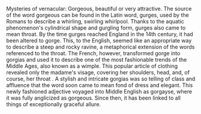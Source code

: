 

Mysteries of vernacular:
Gorgeous,
beautiful or very attractive.
The source of the word gorgeous
can be found in the Latin word, gurges,
used by the Romans to describe
a whirling, swirling whirlpool.
Thanks to the aquatic phenomenon&#39;s cylindrical shape
and gurgling form,
gurges also came to mean throat.
By the time gurges reached England in the 14th century,
it had been altered to gorge.
This, to the English, seemed like an appropriate way
to describe a steep and rocky ravine,
a metaphorical extension of the words
referenced to the throat.
The French, however, transformed gorge into gorgias
and used it to describe
one of the most fashionable trends
of the Middle Ages,
also known as a wimple.
This popular article of clothing
revealed only the madame&#39;s visage,
covering her shoulders,
head,
and, of course, her throat .
A stylish and intricate gorgias
was so telling of class and affluence
that the word soon came to mean
fond of dress and elegant.
This newly fashioned adjective
voyaged into Middle English as gorgayse,
where it was fully anglicized as gorgeous.
Since then, it has been linked to all things
of exceptionally graceful allure.
